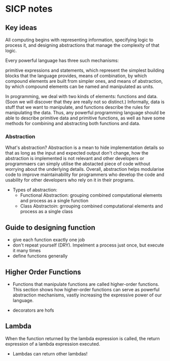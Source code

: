 # SICP notes

## Key ideas

All computing begins with representing information, specifying logic to process it, and designing abstractions that manage the complexity of that logic.

Every powerful language has three such mechanisms:

primitive expressions and statements, which represent the simplest building blocks that the language provides,
means of combination, by which compound elements are built from simpler ones, and
means of abstraction, by which compound elements can be named and manipulated as units.

In programming, we deal with two kinds of elements: functions and data. (Soon we will discover that they are really not so distinct.) Informally, data is stuff that we want to manipulate, and functions describe the rules for manipulating the data. Thus, any powerful programming language should be able to describe primitive data and primitive functions, as well as have some methods for combining and abstracting both functions and data.

### Abstraction

What's abstraction? Abstraction is a mean to hide implementation details so that as long as the input and expected output don't change, how the abstraction is implemented is not relevant and other developers or programmaers can simply utilise the abstacted piece of code without worrying about the underlying details. Overall, abstraction helps modularise code to improve maintainability for programmers who develop the code and usability for other developers who rely on it in their programs.

- Types of abstraction:
  - Functional Abstraction: grouping combined computational elements and process as a single function
  - Class Abstractoin: grrouping combined computational elements and process as a single class

## Guide to designing function

- give each function exactly one job
- don't repeat yourself (DRY). Impelment a process just once, but execute it many times
- define functions generally

## Higher Order Functions

- Functions that manipulate functions are called higher-order functions. This section shows how higher-order functions can serve as powerful abstraction mechanisms, vastly increasing the expressive power of our language.

- decorators are hofs

## Lambda

When the function returned by the lambda expression is called, the return expression of a lambda expression executed.

- Lambdas can return other lambdas!
